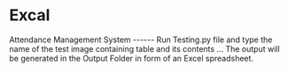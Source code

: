 # Excal
Attendance Management System ------
Run Testing.py file and type the name of the test image containing table and its contents ... The output will be generated in
the Output Folder in form of an Excel spreadsheet.
